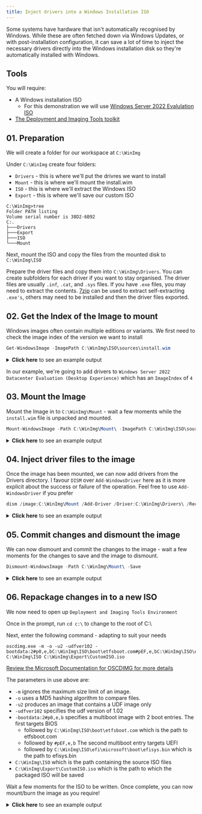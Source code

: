 ```yaml
---
title: Inject drivers into a Windows Installation ISO
---
```

Some systems have hardware that isn't automatically recognised by Windows. While these are often fetched down via Windows Updates, or with post-installation configuration, it can save a lot of time to inject the necessary drivers directly into the Windows installation disk so they're automatically installed with Windows.

## Tools

You will require:

- A Windows installation ISO
  - For this demonstration we will use [Windows Server 2022 Evalulation ISO](https://www.microsoft.com/en-gb/evalcenter/download-windows-server-2022)
- [The Deployment and Imaging Tools toolkit](https://docs.microsoft.com/en-us/windows-hardware/get-started/adk-install)

## 01. Preparation

We will create a folder for our workspace at `C:\WinImg`

Under `C:\WinImg` create four folders:

- `Drivers` - this is where we'll put the drivres we want to install
- `Mount` - this is where we'll mount the install.wim
- `ISO` - this is where we'll extract the Windows ISO
- `Export` - this is where we'll save our custom ISO

```dos
C:\WinImg>tree
Folder PATH listing
Volume serial number is 38D2-6B92
C:.
├───Drivers
├───Export
├───ISO
└───Mount
```

Next, mount the ISO and copy the files from the mounted disk to `C:\WinImg\ISO`

Prepare the driver files and copy them into `C:\WinImg\Drivers`. You can create subfolders for each driver if you want to stay organised. The driver files are usually `.inf`, `.cat`, and `.sys` files. If you have `.exe` files, you may need to extract the contents. [7zip](https://www.7-zip.org/download.html) can be used to extract self-extracting `.exe's`, others may need to be installed and then the driver files exported.

## 02. Get the Index of the Image to mount

Windows images often contain multiple editions or variants. We first need to check the image index of the version we want to install

```powershell title="powershell (elevated)"
Get-WindowsImage -ImagePath C:\WinImg\ISO\sources\install.wim
```

<details>
<summary>
<strong>Click here</strong> to see an example output
</summary>

```powershell
PS C:\> Get-WindowsImage -ImagePath C:\WinImg\ISO\sources\install.wim

ImageIndex       : 1
ImageName        : Windows Server 2022 Standard Evaluation
ImageDescription : (Recommended) This option omits most of the Windows graphical environment. Manage with a command
                   prompt and PowerShell, or remotely with Windows Admin Center or other tools.
ImageSize        : 8,351,119,400 bytes

ImageIndex       : 2
ImageName        : Windows Server 2022 Standard Evaluation (Desktop Experience)
ImageDescription : This option installs the full Windows graphical environment, consuming extra drive space. It can be
                   useful if you want to use the Windows desktop or have an app that requires it.
ImageSize        : 14,387,114,687 bytes

ImageIndex       : 3
ImageName        : Windows Server 2022 Datacenter Evaluation
ImageDescription : (Recommended) This option omits most of the Windows graphical environment. Manage with a command
                   prompt and PowerShell, or remotely with Windows Admin Center or other tools.
ImageSize        : 8,351,903,100 bytes

ImageIndex       : 4
ImageName        : Windows Server 2022 Datacenter Evaluation (Desktop Experience)
ImageDescription : This option installs the full Windows graphical environment, consuming extra drive space. It can be
                   useful if you want to use the Windows desktop or have an app that requires it.
ImageSize        : 14,385,600,817 bytes

```

</details>

In our example, we're going to add drivers to `Windows Server 2022 Datacenter Evaluation (Desktop Experience)` which has an `ImageIndex` of `4`

## 03. Mount the Image

Mount the Image in to `C:\WinImg\Mount` - wait a few moments while the `install.wim` file is unpacked and mounted.

```powershell title="powershell (elevated)"
Mount-WindowsImage -Path C:\WinImg\Mount\ -ImagePath C:\WinImg\ISO\sources\install.wim -Index 4
```

<details>
<summary>
<strong>Click here</strong> to see an example output
</summary>

```powershell
PS C:\> Mount-WindowsImage -Path C:\WinImg\Mount\ -ImagePath C:\WinImg\ISO\sources\install.wim -Index 4


Path          : C:\WinImg\Mount\
Online        : False
RestartNeeded : False
```

</details>

## 04. Inject driver files to the image

Once the image has been mounted, we can now add drivers from the Drivers directory.
I favour `DISM` over `Add-WindowsDriver` here as it is more explicit about the success or failure of the operation. Feel free to use `Add-WindowsDriver` if you prefer

```powershell title="powershell (elevated)
dism /image:C:\WinImg\Mount /Add-Driver /Driver:C:\WinImg\Drivers\ /Recurse
```

<details>
<summary>
<strong>Click here</strong> to see an example output
</summary>

```powershell
PS C:\> dism /image:C:\WinImg\Mount /Add-Driver /Driver:C:\WinImg\Drivers\ /Recurse

Deployment Image Servicing and Management tool
Version: 10.0.22621.1

Image Version: 10.0.20348.587

Searching for driver packages to install...
Found 3 driver package(s) to install.
Installing 1 of 3 - oem0.inf: The driver package was successfully installed.
Installing 2 of 3 - oem1.inf: The driver package was successfully installed.
Installing 3 of 3 - oem2.inf: The driver package was successfully installed.
The operation completed successfully.
```

</details>


## 05. Commit changes and dismount the image

We can now dismount and commit the changes to the image - wait a few moments for the changes to save and the image to dismount.

```powershell title="powershell (elevated)"
Dismount-WindowsImage -Path C:\WinImg\Mount\ -Save
```

<details>
<summary>
<strong>Click here</strong> to see an example output
</summary>

```powershell
PS C:\> Dismount-WindowsImage -Path C:\WinImg\Mount\ -Save


LogPath : C:\Windows\Logs\DISM\dism.log
```

</details>

## 06. Repackage changes in to a new ISO

We now need to open up `Deployment and Imaging Tools Environment`

Once in the prompt, run `cd c:\` to change to the root of C:\

Next, enter the following command - adapting to suit your needs

```dos
oscdimg.exe -m -o -u2 -udfver102 -bootdata:2#p0,e,bC:\WinImg\ISO\boot\etfsboot.com#pEF,e,bC:\WinImg\ISO\efi\microsoft\boot\efisys.bin C:\WinImg\ISO C:\WinImg\Export\CustomISO.iso
```
[Review the Microsoft Documentation for OSCDIMG for more details](https://learn.microsoft.com/en-us/windows-hardware/manufacture/desktop/oscdimg-command-line-options?view=windows-11)

The parameters in use above are:

- `-m` ignores the maximum size limit of an image.
- `-o` uses a MD5 hashing algorithm to compare files.
- `-u2` produces an image that contains a UDF image only 
- `-udfver102` specifies the udf version of 1.02
- `-bootdata:2#p0,e,b` specifies a multiboot image with 2 boot entries. The first targets BIOS 
  - followed by `C:\WinImg\ISO\boot\etfsboot.com` which is the path to etfsboot.com 
  - followed by `#pEF,e,b` The second multiboot entry targets UEFI
  - followed by `C:\WinImg\ISO\efi\microsoft\boot\efisys.bin` which is the path to efisys.bin
- `C:\WinImg\ISO` which is the path containing the source ISO files
- `C:\WinImg\Export\CustomISO.iso` which is the path to which the packaged ISO will be saved

Wait a few moments for the ISO to be written. Once complete, you can now mount/burn the image as you require!

<details>
<summary>
<strong>Click here</strong> to see an example output
</summary>

```dos
c:\>oscdimg.exe -m -o -u2 -udfver102 -bootdata:2#p0,e,bC:\WinImg\ISO\boot\etfsboot.com#pEF,e,bC:\WinImg\ISO\efi\microsoft\boot\efisys.bin C:\WinImg\ISO C:\WinImg\Export\CustomISO.iso

OSCDIMG 2.56 CD-ROM and DVD-ROM Premastering Utility
Copyright (C) Microsoft, 1993-2012. All rights reserved.
Licensed only for producing Microsoft authorized content.


Scanning source tree (1000 files in 86 directories)
Scanning source tree complete (1021 files in 88 directories)

Computing directory information complete

Image file is 5068390400 bytes (before optimization)

Writing 1021 files in 88 directories to C:\WinImg\Export\CustomISO.iso

100% complete

Storage optimization saved 5 files, 28672 bytes (0% of image)

After optimization, image file is 5070641152 bytes
Space saved because of embedding, sparseness or optimization = 28672

Done.

```

</details>


